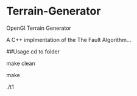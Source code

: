 # Terrain-Generator
OpenGl Terrain Generator

A C++ implmentation of the The Fault Algorithm...

##Usage
cd to folder

make clean

make

./t1
